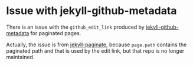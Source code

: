 # Issue with jekyll-github-metadata

There is an issue with the `github_edit_link` produced by [jekyll-github-metadata](https://github.com/jekyll/github-metadata) for paginated pages.

Actually, the issue is from [jekyll-paginate](https://github.com/jekyll/jekyll-paginate), because `page.path` contains the paginated path and that is used by the edit link, but that repo is no longer maintained.
